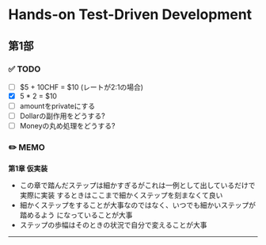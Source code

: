 # Hands-on Test-Driven Development

## 第1部

### ✅️ TODO

- [ ] $5 + 10CHF = $10 (レートが2:1の場合)
- [x] 5 * 2 = $10
- [ ] amountをprivateにする
- [ ] Dollarの副作用をどうする?
- [ ] Moneyの丸め処理をどうする?

### ✏️ MEMO

**第1章 仮実装**

- この章で踏んだステップは細かすぎるがこれは一例として出しているだけで実際に実装
するときはここまで細かくステップを刻まなくて良い
- 細かくステップをすることが大事なのではなく、いつでも細かいステップが踏めるよう
になっていることが大事
- ステップの歩幅はそのときの状況で自分で変えることが大事

---
